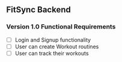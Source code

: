 ## FitSync Backend

 ### Version 1.0 Functional Requirements
- [ ] Login and Signup functionality
- [ ] User can create Workout routines
- [ ] User can track their workouts
